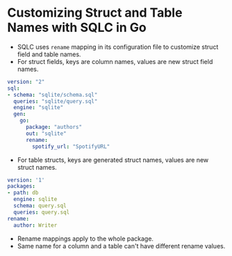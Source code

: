 # Customizing Struct and Table Names with SQLC in Go

- SQLC uses `rename` mapping in its configuration file to customize struct field and table names.
- For struct fields, keys are column names, values are new struct field names.
```yaml
version: "2"
sql:
- schema: "sqlite/schema.sql"
  queries: "sqlite/query.sql"
  engine: "sqlite"
  gen:
    go: 
      package: "authors"
      out: "sqlite"
      rename:
        spotify_url: "SpotifyURL"
```
- For table structs, keys are generated struct names, values are new struct names.
```yaml
version: '1'
packages:
- path: db
  engine: sqlite
  schema: query.sql
  queries: query.sql
rename:
  author: Writer
```
- Rename mappings apply to the whole package.
- Same name for a column and a table can't have different rename values.

